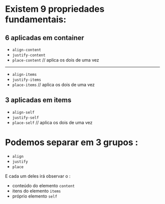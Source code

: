 # Existem 9 propriedades fundamentais:

## 6 aplicadas em container

- `align-content`
- `justify-content`
- `place-content` // aplica os dois de uma vez

 ---

- `align-items`
- `justify-items`
- `place-items` // aplica os dois de uma vez


## 3 aplicadas em items

- `align-self`
- `justify-self`
- `place-self` // aplica os dois de uma vez

# Podemos separar em 3 grupos :

- `align`
- `justify`
- `place`

E cada um deles irá observar o :
- conteúdo do elemento `content`
- itens do elemento `items`
- próprio elemento `self`

